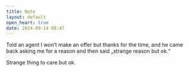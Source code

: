```yaml
---
title: Note
layout: default
open_heart: true
date: 2024-09-14 08:47
---
```


Told an agent I won’t make an offer but thanks for the time, and he came back asking me for a reason and then said „strange reason but ok.“

Strange thing to care but ok.
